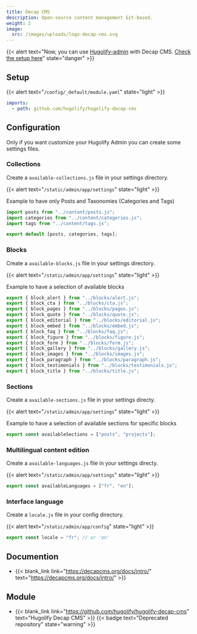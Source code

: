 ```yaml
---
title: Decap CMS
description: Open-source content management Git-based.
weight: 2
image:
  src: /images/uploads/logo-decap-cms.svg
---
```

{{< alert text="Now, you can use [Hugolify-admin](https://www.hugolify.io/docs/cms/admin/) with Decap CMS. [Check the setup here](https://www.hugolify.io/docs/cms/admin/cms/decap-cms/)" state="danger" >}}


## Setup

{{< alert text="`/config/_default/module.yaml`" state="light" >}}

```yml
imports:
  - path: github.com/hugolify/hugolify-decap-cms
```

## Configuration

Only if you want customize your Hugolify Admin you can create some settings files.

### Collections

Create a `available-collections.js` file in your settings directory.

{{< alert text="`/static/admin/app/settings`" state="light" >}}

Example to have only Posts and Taxonomies (Categories and Tags)

```js
import posts from "../content/posts.js";
import categories from "../content/categories.js";
import tags from "../content/tags.js";

export default [posts, categories, tags];
```

### Blocks

Create a `available-blocks.js` file in your settings directory.

{{< alert text="`/static/admin/app/settings`" state="light" >}}

Example to have a selection of available blocks

```js
export { block_alert } from "../blocks/alert.js";
export { block_cta } from "../blocks/cta.js";
export { block_pages } from "../blocks/pages.js";
export { block_quote } from "../blocks/quote.js";
export { block_editorial } from "../blocks/editorial.js";
export { block_embed } from "../blocks/embed.js";
export { block_faq } from "../blocks/faq.js";
export { block_figure } from "../blocks/figure.js";
export { block_form } from "../blocks/form.js";
export { block_gallery } from "../blocks/gallery.js";
export { block_images } from "../blocks/images.js";
export { block_paragraph } from "../blocks/paragraph.js";
export { block_testimonials } from "../blocks/testimonials.js";
export { block_title } from "../blocks/title.js";
```

### Sections

Create a `available-sections.js` file in your settings directy.

{{< alert text="`/static/admin/app/settings`" state="light" >}}

Example to have a selection of available sections for specific blocks

```js
export const availableSections = ["posts", "projects"];
```

### Multilingual content edition

Create a `available-languages.js` file in your settings directy.

{{< alert text="`/static/admin/app/settings`" state="light" >}}

```js
export const availableLanguages = ["fr", "en"];
```

### Interface language

Create a `locale.js` file in your config directory.

{{< alert text="`/static/admin/app/config`" state="light" >}}

```js
export const locale = "fr"; // or 'en'
```

## Documention

- {{< blank_link link="https://decapcms.org/docs/intro/" text="https://decapcms.org/docs/intro/" >}}

## Module
- {{< blank_link link="https://github.com/hugolify/hugolify-decap-cms" text="Hugolify Decap CMS" >}} {{< badge text="Deprecated repository" state="warning" >}}
